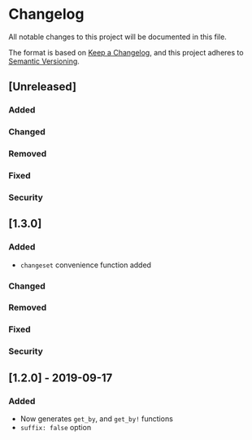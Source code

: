 Changelog
=========

All notable changes to this project will be documented in this file.

The format is based on [Keep a Changelog](https://keepachangelog.com/en/1.0.0/),
and this project adheres to [Semantic Versioning](https://semver.org/spec/v2.0.0.html).

[Unreleased]
------------

### Added

### Changed

### Removed

### Fixed

### Security

[1.3.0]
------------

### Added
- `changeset` convenience function added

### Changed

### Removed

### Fixed

### Security

[1.2.0] - 2019-09-17
--------------------
### Added
- Now generates `get_by`, and `get_by!` functions
- `suffix: false` option
